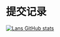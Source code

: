 # 提交记录

[![Lans GitHub stats](https://github-readme-stats.vercel.app/api?username=lans)](https://github.com/anuraghazra/github-readme-stats)
